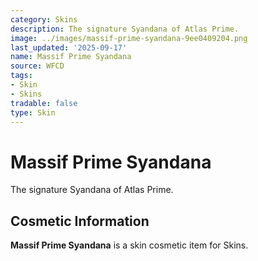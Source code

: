 ```yaml
---
category: Skins
description: The signature Syandana of Atlas Prime.
image: ../images/massif-prime-syandana-9ee0409204.png
last_updated: '2025-09-17'
name: Massif Prime Syandana
source: WFCD
tags:
- Skin
- Skins
tradable: false
type: Skin
---
```


# Massif Prime Syandana

The signature Syandana of Atlas Prime.

## Cosmetic Information

**Massif Prime Syandana** is a skin cosmetic item for Skins.

